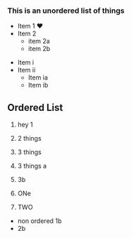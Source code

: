 ### This is an unordered list of things
* Item 1 :heart:
* Item 2
  * item 2a
  * item 2b
  
- Item i
- Item ii
  - Item ia
  - Item ib

## Ordered List
1. hey 1
2. 2 things
3. 3 things
  1. 3 things a
  2. 3b
  
1. ONe
2. TWO
  - non ordered 1b
  - 2b
